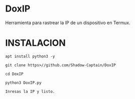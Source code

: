 # DoxIP
Herramienta para rastrear la IP de un dispositivo en Termux.


# INSTALACION

`apt install python3 -y`

`git clone https>//github.com/Shadow-Captain/DoxIP`

`cd DoxIP`

`python3 DoxIP.py`

```
Inresas la IP y listo.
```
